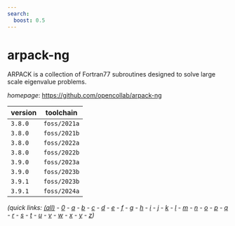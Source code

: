 ```yaml
---
search:
  boost: 0.5
---
```

# arpack-ng

ARPACK is a collection of Fortran77 subroutines designed to solve large scale eigenvalue problems.

*homepage*: <https://github.com/opencollab/arpack-ng>

version | toolchain
--------|----------
``3.8.0`` | ``foss/2021a``
``3.8.0`` | ``foss/2021b``
``3.8.0`` | ``foss/2022a``
``3.8.0`` | ``foss/2022b``
``3.9.0`` | ``foss/2023a``
``3.9.0`` | ``foss/2023b``
``3.9.1`` | ``foss/2023b``
``3.9.1`` | ``foss/2024a``


*(quick links: [(all)](../index.md) - [0](../0/index.md) - [a](../a/index.md) - [b](../b/index.md) - [c](../c/index.md) - [d](../d/index.md) - [e](../e/index.md) - [f](../f/index.md) - [g](../g/index.md) - [h](../h/index.md) - [i](../i/index.md) - [j](../j/index.md) - [k](../k/index.md) - [l](../l/index.md) - [m](../m/index.md) - [n](../n/index.md) - [o](../o/index.md) - [p](../p/index.md) - [q](../q/index.md) - [r](../r/index.md) - [s](../s/index.md) - [t](../t/index.md) - [u](../u/index.md) - [v](../v/index.md) - [w](../w/index.md) - [x](../x/index.md) - [y](../y/index.md) - [z](../z/index.md))*

